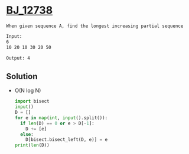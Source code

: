 # [BJ_12738](https://acmicpc.net/problem/12738)

```en
When given sequence A, find the longest increasing partial sequence
```

```txt
Input:
6
10 20 10 30 20 50

Output: 4
```

## Solution

* O(N log N)

  ```py
  import bisect
  input()
  D = []
  for e in map(int, input().split()):
    if len(D) == 0 or e > D[-1]:
      D += [e]
    else:
      D[bisect.bisect_left(D, e)] = e
  print(len(D))
  ```
